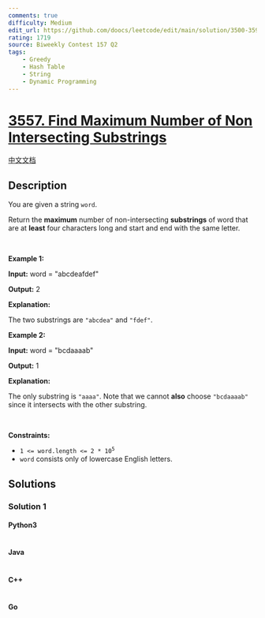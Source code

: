 ```yaml
---
comments: true
difficulty: Medium
edit_url: https://github.com/doocs/leetcode/edit/main/solution/3500-3599/3557.Find%20Maximum%20Number%20of%20Non%20Intersecting%20Substrings/README_EN.md
rating: 1719
source: Biweekly Contest 157 Q2
tags:
    - Greedy
    - Hash Table
    - String
    - Dynamic Programming
---
```


<!-- problem:start -->

# [3557. Find Maximum Number of Non Intersecting Substrings](https://leetcode.com/problems/find-maximum-number-of-non-intersecting-substrings)

[中文文档](/solution/3500-3599/3557.Find%20Maximum%20Number%20of%20Non%20Intersecting%20Substrings/README.md)

## Description

<!-- description:start -->

<p>You are given a string <code>word</code>.</p>

<p>Return the <strong>maximum</strong> number of non-intersecting <strong><span data-keyword="substring-nonempty">substrings</span></strong> of word that are at <strong>least</strong> four characters long and start and end with the same letter.</p>

<p>&nbsp;</p>
<p><strong class="example">Example 1:</strong></p>

<div class="example-block">
<p><strong>Input:</strong> <span class="example-io">word = &quot;abcdeafdef&quot;</span></p>

<p><strong>Output:</strong> <span class="example-io">2</span></p>

<p><strong>Explanation:</strong></p>

<p>The two substrings are <code>&quot;abcdea&quot;</code> and <code>&quot;fdef&quot;</code>.</p>
</div>

<p><strong class="example">Example 2:</strong></p>

<div class="example-block">
<p><strong>Input:</strong> <span class="example-io">word = &quot;bcdaaaab&quot;</span></p>

<p><strong>Output:</strong> <span class="example-io">1</span></p>

<p><strong>Explanation:</strong></p>

<p>The only substring is <code>&quot;aaaa&quot;</code>. Note that we cannot <strong>also</strong> choose <code>&quot;bcdaaaab&quot;</code> since it intersects with the other substring.</p>
</div>

<p>&nbsp;</p>
<p><strong>Constraints:</strong></p>

<ul>
	<li><code>1 &lt;= word.length &lt;= 2 * 10<sup>5</sup></code></li>
	<li><code>word</code> consists only of lowercase English letters.</li>
</ul>

<!-- description:end -->

## Solutions

<!-- solution:start -->

### Solution 1

<!-- tabs:start -->

#### Python3

```python

```

#### Java

```java

```

#### C++

```cpp

```

#### Go

```go

```

<!-- tabs:end -->

<!-- solution:end -->

<!-- problem:end -->
